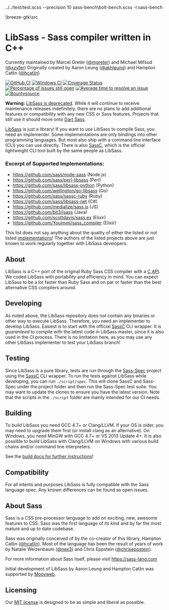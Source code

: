 ../../test/test.scss --precision 10
sass-bench\bolt-bench.scss -I sass-bench

\breeze-gtk\src

LibSass - Sass compiler written in C++
======================================

Currently maintained by Marcel Greter ([@mgreter]) and Michael Mifsud ([@xzyfer])
Originally created by Aaron Leung ([@akhleung]) and Hampton Catlin ([@hcatlin])

[![GitHub CI](https://github.com/sass/libsass/actions/workflows/build-and-test.yml/badge.svg)](https://github.com/sass/libsass/actions/workflows/build-and-test.yml "GitHub CI")
[![Windows CI](https://ci.appveyor.com/api/projects/status/github/sass/libsass?svg=true)](https://ci.appveyor.com/project/sass/libsass/branch/master "Appveyor CI")
[![Coverage Status](https://img.shields.io/coveralls/sass/libsass.svg)](https://coveralls.io/r/sass/libsass?branch=master "Code coverage of spec tests")
[![Percentage of issues still open](http://isitmaintained.com/badge/open/sass/libsass.svg)](http://isitmaintained.com/project/sass/libsass "Percentage of issues still open")
[![Average time to resolve an issue](http://isitmaintained.com/badge/resolution/sass/libsass.svg)](http://isitmaintained.com/project/sass/libsass "Average time to resolve an issue")
[![Bountysource](https://www.bountysource.com/badge/tracker?tracker_id=283068)](https://www.bountysource.com/trackers/283068-libsass?utm_source=283068&utm_medium=shield&utm_campaign=TRACKER_BADGE "Bountysource")

**Warning:** [LibSass is deprecated](https://sass-lang.com/blog/libsass-is-deprecated).
While it will continue to receive maintenance releases indefinitely, there are no
plans to add additional features or compatibility with any new CSS or Sass features.
Projects that still use it should move onto
[Dart Sass](https://sass-lang.com/dart-sass).

[LibSass](https://github.com/sass/libsass "LibSass GitHub Project") is just a library!
If you want to use LibSass to compile Sass, you need an implementer. Some
implementations are only bindings into other programming languages. But most also
ship with a command line interface (CLI) you can use directly. There is also
[SassC](https://github.com/sass/sassc), which is the official lightweight
CLI tool built by the same people as LibSass.

### Excerpt of Supported Implementations:

- https://github.com/sass/node-sass (Node.js)
- https://github.com/sass/perl-libsass (Perl)
- https://github.com/sass/libsass-python (Python)
- https://github.com/wellington/go-libsass (Go)
- https://github.com/sass/sassc-ruby (Ruby)
- https://github.com/sass/libsass-net (C#)
- https://github.com/medialize/sass.js (JS)
- https://github.com/bit3/jsass (Java)
- https://github.com/scottdavis/sass.ex (Elixir)
- https://github.com/Youimmi/sass_compiler (Elixir)

This list does not say anything about the quality of either the listed or not listed [implementations](docs/implementations.md)!
The authors of the listed projects above are just known to work regularly together with LibSass developers.

About
-----

LibSass is a C++ port of the original Ruby Sass CSS compiler with a [C API](docs/api-doc.md).
We coded LibSass with portability and efficiency in mind. You can expect LibSass to be a lot
faster than Ruby Sass and on par or faster than the best alternative CSS compilers around.

Developing
----------

As noted above, the LibSass repository does not contain any binaries or other way to execute
LibSass. Therefore, you need an implementer to develop LibSass. Easiest is to start with
the official [SassC](http://github.com/sass/sassc) CLI wrapper. It is *guaranteed* to compile
with the latest code in LibSass master, since it is also used in the CI process. There is no
limitation here, as you may use any other LibSass implementer to test your LibSass branch!

Testing
-------

Since LibSass is a pure library, tests are run through the [Sass-Spec](https://github.com/sass/sass-spec)
project using the [SassC](http://github.com/sass/sassc) CLI wrapper. To run the tests against LibSass while
developing, you can run `./script/spec`. This will clone SassC and Sass-Spec under the project folder and
then run the Sass-Spec test suite. You may want to update the clones to ensure you have the latest version.
Note that the scripts in the `./script` folder are mainly intended for our CI needs.

Building
--------

To build LibSass you need GCC 4.7+ or Clang/LLVM. If your OS is older, you may need to upgrade
them first (or install clang as an alternative). On Windows, you need MinGW with GCC 4.7+ or VS 2013
Update 4+. It is also possible to build LibSass with Clang/LLVM on Windows with various build chains
and/or command line interpreters.

See the [build docs for further instructions](docs/build.md)!

Compatibility
-------------

For all intents and purposes LibSass is fully compatible with the Sass language spec. Any known
differences can be found as open issues.




About Sass
----------

Sass is a CSS pre-processor language to add on exciting, new, awesome features to CSS. Sass was
the first language of its kind and by far the most mature and up to date codebase.

Sass was originally conceived of by the co-creator of this library, Hampton Catlin ([@hcatlin]).
Most of the language has been the result of years of work by Natalie Weizenbaum ([@nex3]) and
Chris Eppstein ([@chriseppstein]).

For more information about Sass itself, please visit https://sass-lang.com

Initial development of LibSass by Aaron Leung and Hampton Catlin was supported by [Moovweb](http://www.moovweb.com).

Licensing
---------

Our [MIT license](LICENSE) is designed to be as simple and liberal as possible.

[@hcatlin]: https://github.com/hcatlin
[@akhleung]: https://github.com/akhleung
[@chriseppstein]: https://github.com/chriseppstein
[@nex3]: https://github.com/nex3
[@mgreter]: https://github.com/mgreter
[@xzyfer]: https://github.com/xzyfer
